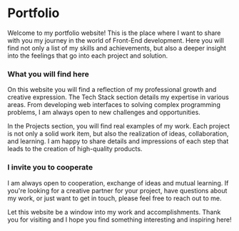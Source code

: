 # Portfolio
Welcome to my portfolio website! This is the place where I want to share with you my journey in the world of Front-End development. Here you will find not only a list of my skills and achievements, but also a deeper insight into the feelings that go into each project and solution.

### What you will find here
On this website you will find a reflection of my professional growth and creative expression. The Tech Stack section details my expertise in various areas. From developing web interfaces to solving complex programming problems, I am always open to new challenges and opportunities.

In the Projects section, you will find real examples of my work. Each project is not only a solid work item, but also the realization of ideas, collaboration, and learning. I am happy to share details and impressions of each step that leads to the creation of high-quality products.

### I invite you to cooperate
I am always open to cooperation, exchange of ideas and mutual learning. If you're looking for a creative partner for your project, have questions about my work, or just want to get in touch, please feel free to reach out to me.

Let this website be a window into my work and accomplishments. Thank you for visiting and I hope you find something interesting and inspiring here!
